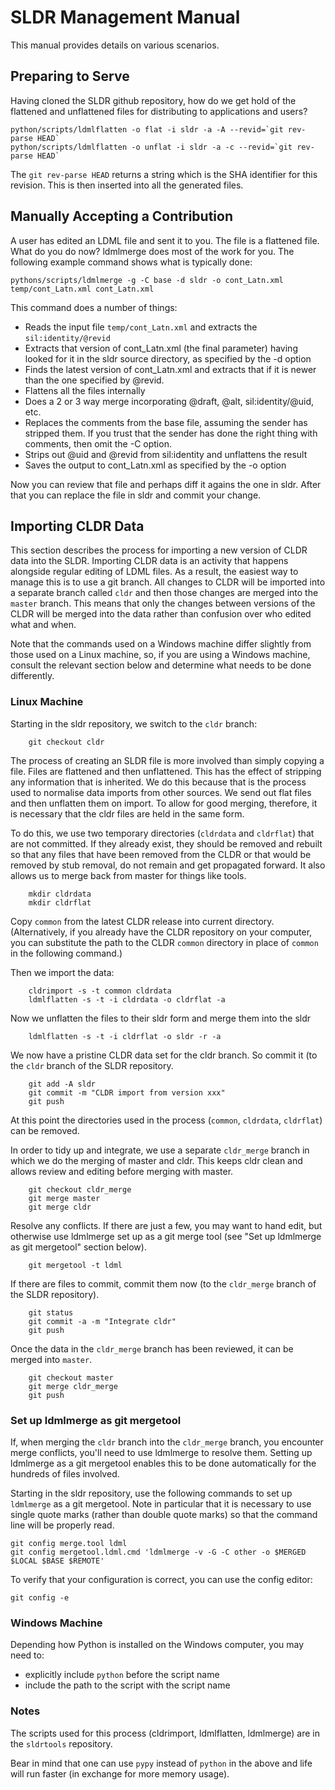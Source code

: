 # SLDR Management Manual

This manual provides details on various scenarios.

## Preparing to Serve

Having cloned the SLDR github repository, how do we get hold of the flattened and unflattened files
for distributing to applications and users?

    python/scripts/ldmlflatten -o flat -i sldr -a -A --revid=`git rev-parse HEAD`
    python/scripts/ldmlflatten -o unflat -i sldr -a -c --revid=`git rev-parse HEAD`

The `git rev-parse HEAD` returns a string which is the SHA identifier for this revision. This is then
inserted into all the generated files.

## Manually Accepting a Contribution

A user has edited an LDML file and sent it to you. The file is a flattened file. What do you do now?
ldmlmerge does most of the work for you. The following example command shows what is typically done:

    pythons/scripts/ldmlmerge -g -C base -d sldr -o cont_Latn.xml temp/cont_Latn.xml cont_Latn.xml

This command does a number of things:

*   Reads the input file `temp/cont_Latn.xml` and extracts the `sil:identity/@revid`
*   Extracts that version of cont_Latn.xml (the final parameter) having looked for it in the sldr source directory,
    as specified by the -d option
*   Finds the latest version of cont_Latn.xml and extracts that if it is newer than the one specified by @revid.
*   Flattens all the files internally
*   Does a 2 or 3 way merge incorporating @draft, @alt, sil:identity/@uid, etc.
*   Replaces the comments from the base file, assuming the sender has stripped them. If you trust that the
    sender has done the right thing with comments, then omit the -C option.
*   Strips out @uid and @revid from sil:identity and unflattens the result
*   Saves the output to cont_Latn.xml as specified by the -o option

Now you can review that file and perhaps diff it agains the one in sldr. After that you can replace the file
in sldr and commit your change.


## Importing CLDR Data

This section describes the process for importing a new version of CLDR data into the SLDR. Importing CLDR data is an activity that happens alongside regular editing of LDML files. As a result, the easiest way to manage this is to use a git branch. All changes to CLDR will be imported into a separate branch called `cldr` and then those changes are merged into the `master` branch. This means that only the changes between versions of the CLDR will be merged
into the data rather than confusion over who edited what and when.

Note that the commands used on a Windows machine differ slightly from those used on a Linux machine, so, if you are using a Windows machine, consult the relevant section below and determine what needs to be done differently.

### Linux Machine

Starting in the sldr repository, we switch to the `cldr` branch:

```
    git checkout cldr
```

The process of creating an SLDR file is more involved than simply copying a file. 
Files are flattened and then unflattened. 
This has the effect of stripping any information that is inherited. 
We do this because that is the process used to normalise data imports from other sources. 
We send out flat files and then unflatten them on import. 
To allow for good merging, therefore, it is necessary that the cldr files are held in the same form.

To do this, we use two temporary directories (`cldrdata` and `cldrflat`) that are not committed. 
If they already exist, they should be removed and rebuilt so that any files that have been removed from the CLDR or that would be removed by stub removal, do not remain and get propagated forward. 
It also allows us to merge back from master for things like tools.

```
    mkdir cldrdata
    mkdir cldrflat
```

Copy `common` from the latest CLDR release into current directory. 
(Alternatively, if you already have the CLDR repository on your computer, you can substitute the path to the CLDR `common` directory in place of `common` in the following command.)

Then we import the data:

```
    cldrimport -s -t common cldrdata    
    ldmlflatten -s -t -i cldrdata -o cldrflat -a
```

Now we unflatten the files to their sldr form and merge them into the sldr

```
    ldmlflatten -s -t -i cldrflat -o sldr -r -a
```

We now have a pristine CLDR data set for the cldr branch. 
So commit it (to the `cldr` branch of the SLDR repository.

```
    git add -A sldr
    git commit -m "CLDR import from version xxx"
    git push
```

At this point the directories used in the process (`common`, `cldrdata`, `cldrflat`) can be removed.

In order to tidy up and integrate, we use a separate `cldr_merge` branch in which we do the merging of master and cldr. This keeps cldr clean and allows review and editing before merging with master.

```
    git checkout cldr_merge
    git merge master
    git merge cldr
```

Resolve any conflicts. If there are just a few, you may want to hand edit, but otherwise use ldmlmerge set up as a git merge tool (see "Set up ldmlmerge as git mergetool" section below).

```
    git mergetool -t ldml
```

If there are files to commit, commit them now (to the `cldr_merge` branch of the SLDR repository).

```
    git status
    git commit -a -m "Integrate cldr"
    git push
```

Once the data in the `cldr_merge` branch has been reviewed, it can be merged into `master`.

```
    git checkout master
    git merge cldr_merge
    git push
```

### Set up ldmlmerge as git mergetool

If, when merging the `cldr` branch into the `cldr_merge` branch, you encounter merge conflicts, you'll need to use ldmlmerge to resolve them. Setting up ldmlmerge as a git mergetool enables this to be done automatically for the hundreds of files involved.

Starting in the sldr repository, use the following commands to set up `ldmlmerge` as a git mergetool. 
Note in particular that it is necessary to use single quote marks (rather than double quote marks) so that the command line will be properly read.

```
git config merge.tool ldml
git config mergetool.ldml.cmd 'ldmlmerge -v -G -C other -o $MERGED $LOCAL $BASE $REMOTE'
```

To verify that your configuration is correct, you can use the config editor:

```
git config -e
```


### Windows Machine

Depending how Python is installed on the Windows computer, you may need to:
- explicitly include `python` before the script name
- include the path to the script with the script name

### Notes

The scripts used for this process (cldrimport, ldmlflatten, ldmlmerge) are in the `sldrtools` repository.

Bear in mind that one can use `pypy` instead of `python` in the above and life will run faster (in exchange for more memory usage).
